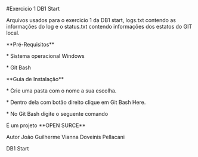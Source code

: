 #Exercicio 1 DB1 Start

<p>Arquivos usados para o exercicio 1 da DB1 start, logs.txt contendo as informações do log e o status.txt contendo informações dos
estatos do GIT local.

<p>**Pré-Requisitos**
  <p>* Sistema operacional Windows
  <p>* Git Bash
  
<p>**Guia de Instalação**
 <p>* Crie uma pasta com o nome a sua escolha.
 <p>* Dentro dela com botão direito clique em Git Bash Here.
 <p>* No Git Bash digite o seguente comando <git clone https://github.com/Joao-gui/exercicio1.git>
 
 <p>É um projeto **OPEN SURCE**
 
 <p>Autor João Guilherme Vianna Doveinis Pellacani
 <p>DB1 Start
  
